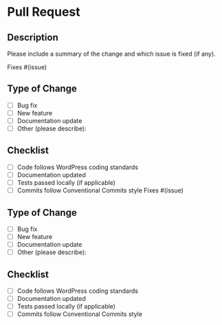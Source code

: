 # Pull Request

## Description
Please include a summary of the change and which issue is fixed (if any).

Fixes #(issue)

## Type of Change
- [ ] Bug fix
- [ ] New feature
- [ ] Documentation update
- [ ] Other (please describe):

## Checklist
- [ ] Code follows WordPress coding standards
- [ ] Documentation updated
- [ ] Tests passed locally (if applicable)
- [ ] Commits follow Conventional Commits style
Fixes #(issue)

## Type of Change
- [ ] Bug fix
- [ ] New feature
- [ ] Documentation update
- [ ] Other (please describe):

## Checklist
- [ ] Code follows WordPress coding standards
- [ ] Documentation updated
- [ ] Tests passed locally (if applicable)
- [ ] Commits follow Conventional Commits style
